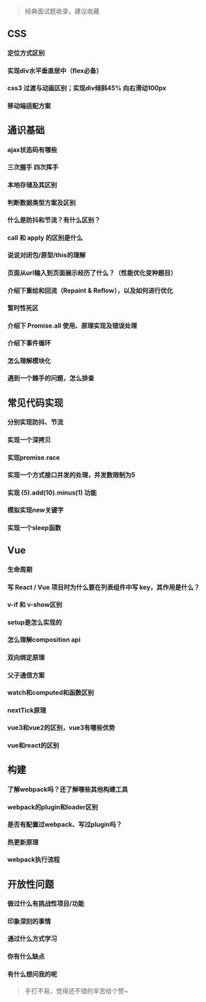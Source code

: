 >  经典面试题收录，建议收藏
 

## CSS

#### 定位方式区别

#### 实现div水平垂直居中（flex必备）

#### css3 过渡与动画区别；实现div倾斜45% 向右滑动100px

#### 移动端适配方案
 

## 通识基础

#### ajax状态码有哪些

#### 三次握手 四次挥手

#### 本地存储及其区别

#### 判断数据类型方案及区别 

#### 什么是防抖和节流？有什么区别？

#### call 和 apply 的区别是什么

#### 说说对闭包/原型/this的理解

#### 页面从url输入到页面展示经历了什么？（性能优化变种题目）

#### 介绍下重绘和回流（Repaint & Reflow），以及如何进行优化

#### 暂时性死区 

#### 介绍下 Promise.all 使用、原理实现及错误处理

#### 介绍下事件循环

#### 怎么理解模块化

#### 遇到一个棘手的问题，怎么排查

 

## 常见代码实现

#### 分别实现防抖、节流

#### 实现一个深拷贝

#### 实现promise.race

#### 实现一个方式接口并发的处理，并发数限制为5

#### 实现 (5).add(10).minus(1) 功能

#### 模拟实现new关键字

#### 实现一个sleep函数
 
 

## Vue

#### 生命周期

#### 写 React / Vue 项目时为什么要在列表组件中写 key，其作用是什么？

#### v-if 和 v-show区别

#### setup是怎么实现的

#### 怎么理解composition api

#### 双向绑定原理

#### 父子通信方案

#### watch和computed和函数区别

#### nextTick原理

#### vue3和vue2的区别，vue3有哪些优势

#### vue和react的区别

 
## 构建

#### 了解webpack吗？还了解哪些其他构建工具

#### webpack的plugin和loader区别

#### 是否有配置过webpack、写过plugin吗？

#### 热更新原理

#### webpack执行流程
 


## 开放性问题

#### 做过什么有挑战性项目/功能

#### 印象深刻的事情

#### 通过什么方式学习

#### 你有什么缺点

#### 有什么想问我的呢


> 手打不易，觉得还不错的辛苦给个赞~ 
 


